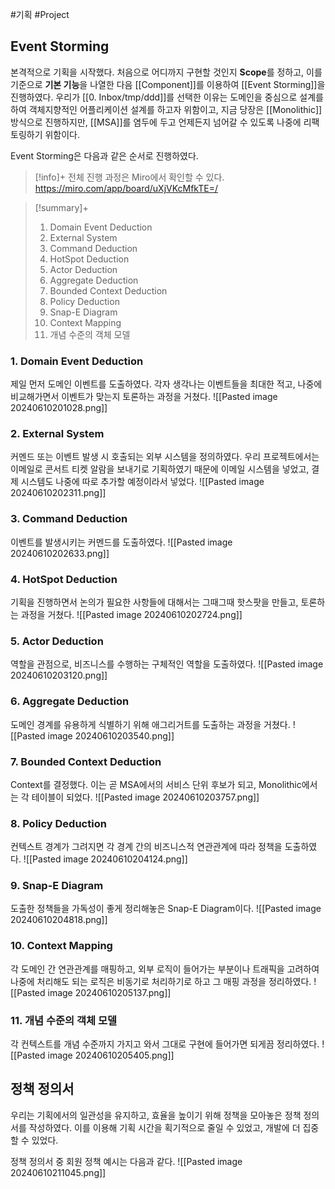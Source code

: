 #기획 #Project 

## Event Storming
본격적으로 기획을 시작했다. 처음으로 어디까지 구현할 것인지 **Scope**를 정하고, 이를 기준으로 **기본 기능**을 나열한 다음 [[Component]]를 이용하여 [[Event Storming]]을 진행하였다. 우리가 [[0. Inbox/tmp/ddd]]를 선택한 이유는 도메인을 중심으로 설계를 하여 객체지향적인 어플리케이션 설계를 하고자 위함이고, 지금 당장은 [[Monolithic]] 방식으로 진행하지만, [[MSA]]를 염두에 두고 언제든지 넘어갈 수 있도록 나중에 리팩토링하기 위함이다. 

Event Storming은 다음과 같은 순서로 진행하였다.

> [!info]+ 
> 전체 진행 과정은 Miro에서 확인할 수 있다.
> https://miro.com/app/board/uXjVKcMfkTE=/


> [!summary]+ 
> 1. Domain Event Deduction
> 2. External System
> 3. Command Deduction
> 4. HotSpot Deduction
> 5. Actor Deduction
> 6. Aggregate Deduction
> 7. Bounded Context Deduction
> 8. Policy Deduction
> 9. Snap-E Diagram
> 10. Context Mapping
> 11. 개념 수준의 객체 모델

### 1. Domain Event Deduction
제일 먼저 도메인 이벤트를 도출하였다. 각자 생각나는 이벤트들을 최대한 적고, 나중에 비교해가면서 이벤트가 맞는지 토론하는 과정을 거쳤다.
![[Pasted image 20240610201028.png]]

### 2. External System
커멘드 또는 이벤트 발생 시 호출되는 외부 시스템을 정의하였다. 우리 프로젝트에서는 이메일로 콘서트 티켓 알람을 보내기로 기획하였기 때문에 이메일 시스템을 넣었고, 결제 시스템도 나중에 따로 추가할 예정이라서 넣었다.
![[Pasted image 20240610202311.png]]

### 3. Command Deduction
이벤트를 발생시키는 커멘드를 도출하였다.
![[Pasted image 20240610202633.png]]


### 4. HotSpot Deduction
기획을 진행하면서 논의가 필요한 사항들에 대해서는 그때그때 핫스팟을 만들고, 토론하는 과정을 거쳤다.
![[Pasted image 20240610202724.png]]

### 5. Actor Deduction
역할을 관점으로, 비즈니스를 수행하는 구체적인 역할을 도출하였다.
![[Pasted image 20240610203120.png]]

### 6. Aggregate Deduction
도메인 경계를 유용하게 식별하기 위해 애그리거트를 도출하는 과정을 거쳤다.
![[Pasted image 20240610203540.png]]

### 7. Bounded Context Deduction
Context를 결정했다. 이는 곧 MSA에서의 서비스 단위 후보가 되고, Monolithic에서는 각 테이블이 되었다.
![[Pasted image 20240610203757.png]]
### 8. Policy Deduction
컨텍스트 경계가 그려지면 각 경계 간의 비즈니스적 연관관계에 따라 정책을 도출하였다.
![[Pasted image 20240610204124.png]]

### 9. Snap-E Diagram
도출한 정책들을 가독성이 좋게 정리해놓은 Snap-E Diagram이다.
![[Pasted image 20240610204818.png]]
### 10. Context Mapping
각 도메인 간 연관관계를 매핑하고, 외부 로직이 들어가는 부분이나 트래픽을 고려하여 나중에 처리해도 되는 로직은 비동기로 처리하기로 하고 그 매핑 과정을 정리하였다.
![[Pasted image 20240610205137.png]]
### 11. 개념 수준의 객체 모델
각 컨텍스트를 개념 수준까지 가지고 와서 그대로 구현에 들어가면 되게끔 정리하였다.
![[Pasted image 20240610205405.png]]


## 정책 정의서
우리는 기획에서의 일관성을 유지하고, 효율을 높이기 위해 정책을 모아놓은 정책 정의서를 작성하였다. 이를 이용해 기획 시간을 획기적으로 줄일 수 있었고, 개발에 더 집중할 수 있었다.

정책 정의서 중 회원 정책 예시는 다음과 같다.
![[Pasted image 20240610211045.png]]